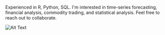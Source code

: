 Experienced in R, Python, SQL. I'm interested in time-series forecasting, financial analysis, commodity trading, and statistical analysis. Feel free to reach out to collaborate.

![Alt Text](https://media4.giphy.com/media/gVoBC0SuaHStq/giphy.gif)

